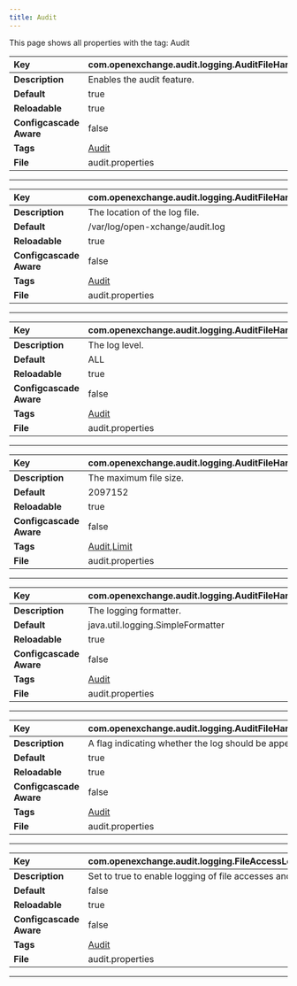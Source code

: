 ```yaml
---
title: Audit
---
```


This page shows all properties with the tag: Audit

| __Key__ | com.openexchange.audit.logging.AuditFileHandler.enabled |
|:----------------|:--------|
| __Description__ | Enables the audit feature.<br> |
| __Default__ | true |
| __Reloadable__ | true |
| __Configcascade Aware__ | false |
| __Tags__ | <a href="https://documentation.open-xchange.com/latest/middleware/configuration/tags/Audit.html">Audit</a> |
| __File__ | audit.properties |

---
| __Key__ | com.openexchange.audit.logging.AuditFileHandler.pattern |
|:----------------|:--------|
| __Description__ | The location of the log file.<br> |
| __Default__ | /var/log/open-xchange/audit.log |
| __Reloadable__ | true |
| __Configcascade Aware__ | false |
| __Tags__ | <a href="https://documentation.open-xchange.com/latest/middleware/configuration/tags/Audit.html">Audit</a> |
| __File__ | audit.properties |

---
| __Key__ | com.openexchange.audit.logging.AuditFileHandler.level |
|:----------------|:--------|
| __Description__ | The log level.<br> |
| __Default__ | ALL |
| __Reloadable__ | true |
| __Configcascade Aware__ | false |
| __Tags__ | <a href="https://documentation.open-xchange.com/latest/middleware/configuration/tags/Audit.html">Audit</a> |
| __File__ | audit.properties |

---
| __Key__ | com.openexchange.audit.logging.AuditFileHandler.limit |
|:----------------|:--------|
| __Description__ | The maximum file size.<br> |
| __Default__ | 2097152 |
| __Reloadable__ | true |
| __Configcascade Aware__ | false |
| __Tags__ | <a href="https://documentation.open-xchange.com/latest/middleware/configuration/tags/Audit.html">Audit</a>,<a href="https://documentation.open-xchange.com/latest/middleware/configuration/tags/Limit.html">Limit</a> |
| __File__ | audit.properties |

---
| __Key__ | com.openexchange.audit.logging.AuditFileHandler.formatter |
|:----------------|:--------|
| __Description__ | The logging formatter.<br> |
| __Default__ | java.util.logging.SimpleFormatter |
| __Reloadable__ | true |
| __Configcascade Aware__ | false |
| __Tags__ | <a href="https://documentation.open-xchange.com/latest/middleware/configuration/tags/Audit.html">Audit</a> |
| __File__ | audit.properties |

---
| __Key__ | com.openexchange.audit.logging.AuditFileHandler.append |
|:----------------|:--------|
| __Description__ | A flag indicating whether the log should be appended or not.<br> |
| __Default__ | true |
| __Reloadable__ | true |
| __Configcascade Aware__ | false |
| __Tags__ | <a href="https://documentation.open-xchange.com/latest/middleware/configuration/tags/Audit.html">Audit</a> |
| __File__ | audit.properties |

---
| __Key__ | com.openexchange.audit.logging.FileAccessLogging.enabled |
|:----------------|:--------|
| __Description__ | Set to true to enable logging of file accesses and downloads.<br> |
| __Default__ | false |
| __Reloadable__ | true |
| __Configcascade Aware__ | false |
| __Tags__ | <a href="https://documentation.open-xchange.com/latest/middleware/configuration/tags/Audit.html">Audit</a> |
| __File__ | audit.properties |

---
